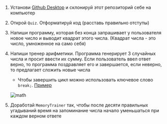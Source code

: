 1. Установи [Github Desktop](https://desktop.github.com/) и склонируй этот репозиторий себе на компьютер

2. Открой `Quiz`. Отформатируй код (расставь правильно отступы)

3. Напиши программу, которая без конца запрашивает у пользователя новое число и выводит квадрат этого числа. (Квадрат числа - это число, умноженное на само себя)

4. Напиши тренер арифметики. Программа генерирует 3 случайных числа и просит ввести их сумму. Если пользователь ввел ответ верно, то программа поздравляет его и завершается, если неверно, то предлагает сложить новые числа

   - Чтобы завершить цикл можно использовать ключевое слово `break;`. [Пример](https://gist.github.com/Simplifier/b36f425481693b57d941d88c4747df90)

   ![math](https://camo.githubusercontent.com/a56f71abcfd528e6927222fb6765a6734c37a83f/68747470733a2f2f6170692e6d6f6e6f736e61702e636f6d2f7270632f66696c652f646f776e6c6f61643f69643d4276677a36337a32796d4d694c673868565173647248396b463944555361)

5. Доработай `MemoryTrainer` так, чтобы после десяти правильных угадываний время на запоминание числа начало уменьшаться при каждом верном ответе